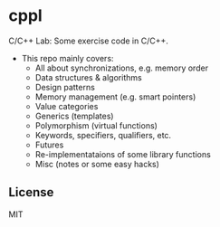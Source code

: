 cppl
====

C/C++ Lab: Some exercise code in C/C++.

- This repo mainly covers:
    + All about synchronizations, e.g. memory order
    + Data structures & algorithms
    + Design patterns
    + Memory management (e.g. smart pointers)
    + Value categories
    + Generics (templates)
    + Polymorphism (virtual functions)
    + Keywords, specifiers, qualifiers, etc.
    + Futures
    + Re-implementataions of some library functions
    + Misc (notes or some easy hacks)

License
-------

MIT
